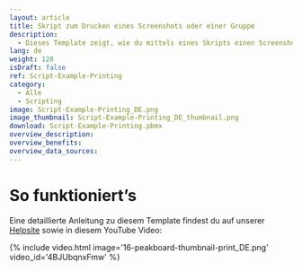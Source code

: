 ```yaml
---
layout: article
title: Skript zum Drucken eines Screenshots oder einer Gruppe
description: 
  - Dieses Template zeigt, wie du mittels eines Skripts einen Screenshot oder eine definierte Control-Gruppe über den Windows Standarddrucker ausdrucken kannst.
lang: de
weight: 128
isDraft: false
ref: Script-Example-Printing
category:
  - Alle
  - Scripting
image: Script-Example-Printing_DE.png
image_thumbnail: Script-Example-Printing_DE_thumbnail.png
download: Script-Example-Printing.pbmx
overview_description:
overview_benefits:
overview_data_sources:
---
```


# So funktioniert’s
Eine detaillierte Anleitung zu diesem Template findest du auf unserer [Helpsite](https://help.peakboard.com/scripting/Script%20Templates/de-print.html) sowie in diesem YouTube Video:

{% include video.html image='16-peakboard-thumbnail-print_DE.png' video_id='4BJUbqnxFmw' %}

